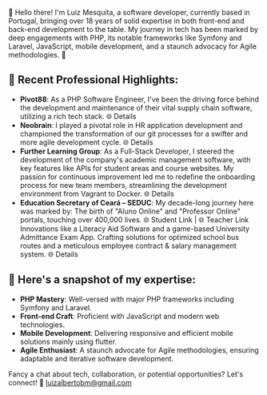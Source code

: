 👋 Hello there! I'm Luiz Mesquita, a software developer, currently based in Portugal, bringing over 18 years of solid expertise in both front-end and back-end development to the table. My journey in tech has been marked by deep engagements with PHP, its notable frameworks like Symfony and Laravel, JavaScript, mobile development, and a staunch advocacy for Agile methodologies. 🚀

## 📌 Recent Professional Highlights:

- **Pivot88**: As a PHP Software Engineer, I've been the driving force behind the development and maintenance of their vital supply chain software, utilizing a rich tech stack. 🌐 Details
- **Neobrain**: I played a pivotal role in HR application development and championed the transformation of our git processes for a swifter and more agile development cycle. 🌐 Details
- **Further Learning Group**: As a Full-Stack Developer, I steered the development of the company's academic management software, with key features like APIs for student areas and course websites. My passion for continuous improvement led me to redefine the onboarding process for new team members, streamlining the development environment from Vagrant to Docker. 🌐 Details
- **Education Secretary of Ceará – SEDUC**: My decade-long journey here was marked by:
The birth of "Aluno Online" and "Professor Online" portals, touching over 400,000 lives. 🌐 Student Link | 🌐 Teacher Link
Innovations like a Literacy Aid Software and a game-based University Admittance Exam App.
Crafting solutions for optimized school bus routes and a meticulous employee contract & salary management system. 🌐 Details

## 💼 Here's a snapshot of my expertise:

- **PHP Mastery**: Well-versed with major PHP frameworks including Symfony and Laravel.
- **Front-end Craft**: Proficient with JavaScript and modern web technologies.
- **Mobile Development**: Delivering responsive and efficient mobile solutions mainly using flutter.
- **Agile Enthusiast**: A staunch advocate for Agile methodologies, ensuring adaptable and iterative software development.

Fancy a chat about tech, collaboration, or potential opportunities? Let's connect! 🔗 luizalbertobm@gmail.com
<!---
luizalbertobm/luizalbertobm is a ✨ special ✨ repository because its `README.md` (this file) appears on your GitHub profile.
You can click the Preview link to take a look at your changes.
--->

